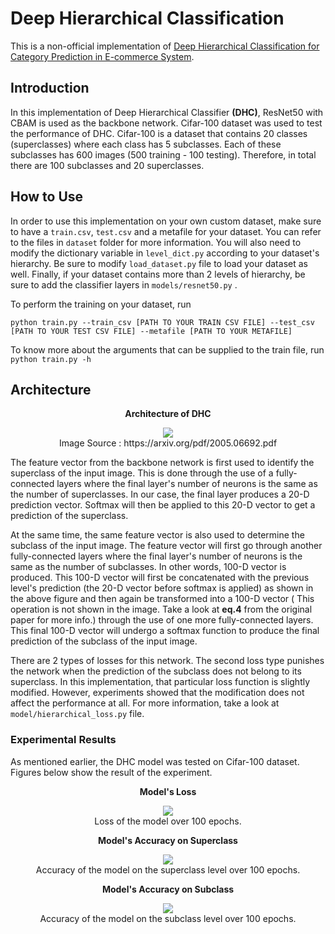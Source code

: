 ﻿# Deep Hierarchical Classification

This is a non-official implementation of [Deep Hierarchical Classification for Category Prediction in E-commerce System][1]. 

## Introduction
In this implementation of Deep Hierarchical Classifier **(DHC)**, ResNet50 with CBAM is used as the backbone network. Cifar-100 dataset was used to test the performance of DHC. Cifar-100 is a dataset that contains 20 classes (superclasses) where each class has 5 subclasses. Each of these subclasses has 600 images (500 training - 100 testing). Therefore, in total there are 100 subclasses and 20 superclasses. 

## How to Use
In order to use this implementation on your own custom dataset, make sure to have a ``train.csv``, ``test.csv`` and a metafile for your dataset. You can refer to the files in ```dataset``` folder for more information. You will also need to modify the dictionary variable in ```level_dict.py``` according to your dataset's hierarchy. Be sure to modify ```load_dataset.py``` file to load your dataset as well. Finally, if your dataset contains more than 2 levels of hierarchy, be sure to add the classifier layers in ```models/resnet50.py``` . 

To perform the training on your dataset, run
```
python train.py --train_csv [PATH TO YOUR TRAIN CSV FILE] --test_csv [PATH TO YOUR TEST CSV FILE] --metafile [PATH TO YOUR METAFILE]
```
To know more about the arguments that can be supplied to the train file, run
```python train.py -h```

## Architecture
 <div align="center"> 
<b>Architecture of DHC</b>
</div>
<div align="center">
 <figure class="image">
  <img src="readme_images/architecture.png"><br />
  <figcaption> Image Source : https://arxiv.org/pdf/2005.06692.pdf </figcaption>
</figure>
</div>

The feature vector from the backbone network is first used to identify the superclass of the input image. This is done through the use of a fully-connected layers where the final layer's number of neurons is the same as the number of superclasses. In our case, the final layer produces a 20-D prediction vector. Softmax will then be applied to this 20-D vector to get a prediction of the superclass.

At the same time, the same feature vector is also used to determine the subclass of the input image. The feature vector will first go through another fully-connected layers where the final layer's number of neurons is the same as the number of subclasses. In other words, 100-D vector is produced. This 100-D vector will first be concatenated with the previous level's prediction (the 20-D vector before softmax is applied)  as shown in the above figure and then again be transformed into a 100-D vector ( This operation is not shown in the image. Take a look at **eq.4** from the original paper for more info.) through the use of one more fully-connected layers.  This final 100-D vector will undergo a softmax function to produce the final prediction of the subclass of the input image.

There are 2 types of losses for this network. The second loss type punishes the network when the prediction of the subclass does not belong to its superclass. In this implementation, that particular loss function is slightly modified. However, experiments showed that the modification does not affect the performance at all. For more information, take a look at ```model/hierarchical_loss.py``` file.

### Experimental Results
As mentioned earlier, the DHC model was tested on Cifar-100 dataset. Figures below show the result of the experiment.

<div align="center"> 
<b>Model's Loss</b>
</div>
<div align="center">
 <figure class="image">
  <img src="readme_images/loss_epoch.png"><br />
  <figcaption> Loss of the model over 100 epochs. </figcaption>
</figure>
</div>

<div align="center"> 
<b>Model's Accuracy on Superclass</b>
</div>
<div align="center">
 <figure class="image">
  <img src="readme_images/accuracy_superclass_epoch.png"><br />
  <figcaption> Accuracy of the model on the superclass level over 100 epochs. </figcaption>
</figure>
</div>

<div align="center"> 
<b>Model's Accuracy on Subclass</b>
</div>
<div align="center">
 <figure class="image">
  <img src="readme_images/accuracy_subclass_epoch.png"><br />
  <figcaption> Accuracy of the model on the subclass level over 100 epochs. </figcaption>
</figure>
</div>




[1]: https://arxiv.org/pdf/2005.06692.pdf "Deep Hierarchical Classification for Category Prediction in E-commerce System"

